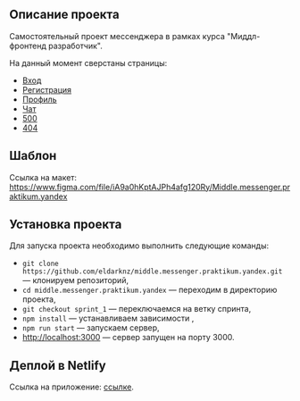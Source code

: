 ## Описание проекта

Самостоятельный проект мессенджера в рамках курса "Миддл-фронтенд разработчик".

На данный момент сверстаны страницы:

- [Вход](https://stately-florentine-4ab78d.netlify.app/login)
- [Регистрация](https://stately-florentine-4ab78d.netlify.app/registration)
- [Профиль](https://stately-florentine-4ab78d.netlify.app/profile)
- [Чат](https://stately-florentine-4ab78d.netlify.app)
- [500](https://stately-florentine-4ab78d.netlify.app/500)
- [404](https://stately-florentine-4ab78d.netlify.app/404)

## Шаблон

Ссылка на макет: https://www.figma.com/file/iA9a0hKptAJPh4afg120Ry/Middle.messenger.praktikum.yandex

## Установка проекта

Для запуска проекта необходимо выполнить следующие команды:

- `git clone https://github.com/eldarknz/middle.messenger.praktikum.yandex.git` — клонируем репозиторий,
- `cd middle.messenger.praktikum.yandex` — переходим в директорию проекта,
- `git checkout sprint_1` — переключаемся на ветку спринта,
- `npm install` — устанавливаем зависимости ,
- `npm run start` — запускаем сервер,
- [http://localhost:3000](http://localhost:3000) — сервер запущен на порту 3000.

## Деплой в Netlify

Ссылка на приложение: [ссылке](https://stately-florentine-4ab78d.netlify.app).